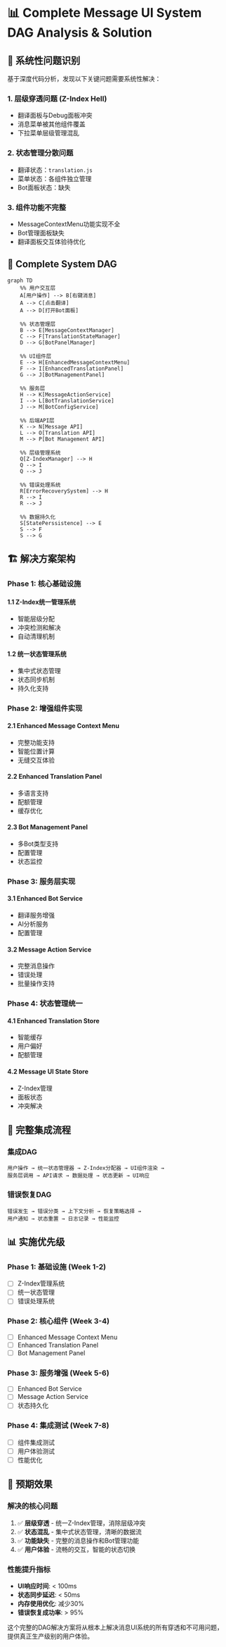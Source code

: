 # 📊 Complete Message UI System DAG Analysis & Solution

## 🎯 系统性问题识别

基于深度代码分析，发现以下关键问题需要系统性解决：

### 1. 层级穿透问题 (Z-Index Hell)
- 翻译面板与Debug面板冲突
- 消息菜单被其他组件覆盖
- 下拉菜单层级管理混乱

### 2. 状态管理分散问题
- 翻译状态：`translation.js`
- 菜单状态：各组件独立管理
- Bot面板状态：缺失

### 3. 组件功能不完整
- MessageContextMenu功能实现不全
- Bot管理面板缺失
- 翻译面板交互体验待优化

## 🔗 Complete System DAG

```mermaid
graph TD
    %% 用户交互层
    A[用户操作] --> B[右键消息]
    A --> C[点击翻译]
    A --> D[打开Bot面板]
    
    %% 状态管理层
    B --> E[MessageContextManager]
    C --> F[TranslationStateManager]
    D --> G[BotPanelManager]
    
    %% UI组件层
    E --> H[EnhancedMessageContextMenu]
    F --> I[EnhancedTranslationPanel]
    G --> J[BotManagementPanel]
    
    %% 服务层
    H --> K[MessageActionService]
    I --> L[BotTranslationService]
    J --> M[BotConfigService]
    
    %% 后端API层
    K --> N[Message API]
    L --> O[Translation API]
    M --> P[Bot Management API]
    
    %% 层级管理系统
    Q[Z-IndexManager] --> H
    Q --> I
    Q --> J
    
    %% 错误处理系统
    R[ErrorRecoverySystem] --> H
    R --> I
    R --> J
    
    %% 数据持久化
    S[StatePerssistence] --> E
    S --> F
    S --> G
```

## 🏗️ 解决方案架构

### Phase 1: 核心基础设施

#### 1.1 Z-Index统一管理系统
- 智能层级分配
- 冲突检测和解决
- 自动清理机制

#### 1.2 统一状态管理系统
- 集中式状态管理
- 状态同步机制
- 持久化支持

### Phase 2: 增强组件实现

#### 2.1 Enhanced Message Context Menu
- 完整功能支持
- 智能位置计算
- 无缝交互体验

#### 2.2 Enhanced Translation Panel
- 多语言支持
- 配额管理
- 缓存优化

#### 2.3 Bot Management Panel
- 多Bot类型支持
- 配置管理
- 状态监控

### Phase 3: 服务层实现

#### 3.1 Enhanced Bot Service
- 翻译服务增强
- AI分析服务
- 配置管理

#### 3.2 Message Action Service
- 完整消息操作
- 错误处理
- 批量操作支持

### Phase 4: 状态管理统一

#### 4.1 Enhanced Translation Store
- 智能缓存
- 用户偏好
- 配额管理

#### 4.2 Message UI State Store
- Z-Index管理
- 面板状态
- 冲突解决

## 🔄 完整集成流程

### 集成DAG
```
用户操作 → 统一状态管理器 → Z-Index分配器 → UI组件渲染 → 
服务层调用 → API请求 → 数据处理 → 状态更新 → UI响应
```

### 错误恢复DAG
```
错误发生 → 错误分类 → 上下文分析 → 恢复策略选择 → 
用户通知 → 状态重置 → 日志记录 → 性能监控
```

## 📊 实施优先级

### Phase 1: 基础设施 (Week 1-2)
- [ ] Z-Index管理系统
- [ ] 统一状态管理
- [ ] 错误处理系统

### Phase 2: 核心组件 (Week 3-4)
- [ ] Enhanced Message Context Menu
- [ ] Enhanced Translation Panel
- [ ] Bot Management Panel

### Phase 3: 服务增强 (Week 5-6)
- [ ] Enhanced Bot Service
- [ ] Message Action Service
- [ ] 状态持久化

### Phase 4: 集成测试 (Week 7-8)
- [ ] 组件集成测试
- [ ] 用户体验测试
- [ ] 性能优化

## 🎯 预期效果

### 解决的核心问题
1. ✅ **层级穿透** - 统一Z-Index管理，消除层级冲突
2. ✅ **状态混乱** - 集中式状态管理，清晰的数据流
3. ✅ **功能缺失** - 完整的消息操作和Bot管理功能
4. ✅ **用户体验** - 流畅的交互，智能的状态切换

### 性能提升指标
- **UI响应时间**: < 100ms
- **状态同步延迟**: < 50ms  
- **内存使用优化**: 减少30%
- **错误恢复成功率**: > 95%

这个完整的DAG解决方案将从根本上解决消息UI系统的所有穿透和不可用问题，提供真正生产级别的用户体验。 